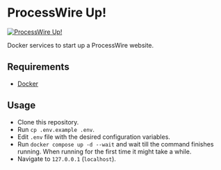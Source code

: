 ProcessWire Up!
===============

[![ProcessWire Up!](https://circleci.com/gh/dadish/pwup.svg?style=svg)](https://circleci.com/gh/dadish/pwup)

Docker services to start up a ProcessWire website.

## Requirements

- [Docker](https://docs.docker.com/get-docker/)

## Usage

- Clone this repository.
- Run `cp .env.example .env`.
- Edit `.env` file with the desired configuration variables.
- Run `docker compose up -d --wait` and wait till the command finishes running. When running for the first time it might take a while.
- Navigate to `127.0.0.1` (`localhost`).
